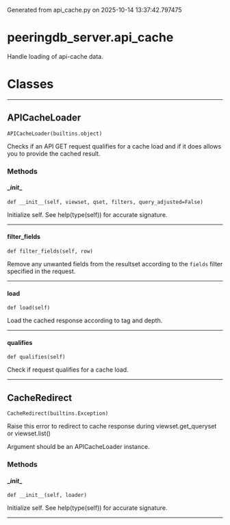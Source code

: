 Generated from api_cache.py on 2025-10-14 13:37:42.797475

# peeringdb_server.api_cache

Handle loading of api-cache data.

# Classes
---

## APICacheLoader

```
APICacheLoader(builtins.object)
```

Checks if an API GET request qualifies for a cache load
and if it does allows you to provide the cached result.


### Methods

#### \__init__
`def __init__(self, viewset, qset, filters, query_adjusted=False)`

Initialize self.  See help(type(self)) for accurate signature.

---
#### filter_fields
`def filter_fields(self, row)`

Remove any unwanted fields from the resultset
according to the `fields` filter specified in the request.

---
#### load
`def load(self)`

Load the cached response according to tag and depth.

---
#### qualifies
`def qualifies(self)`

Check if request qualifies for a cache load.

---

## CacheRedirect

```
CacheRedirect(builtins.Exception)
```

Raise this error to redirect to cache response during viewset.get_queryset
or viewset.list()

Argument should be an APICacheLoader instance.


### Methods

#### \__init__
`def __init__(self, loader)`

Initialize self.  See help(type(self)) for accurate signature.

---
